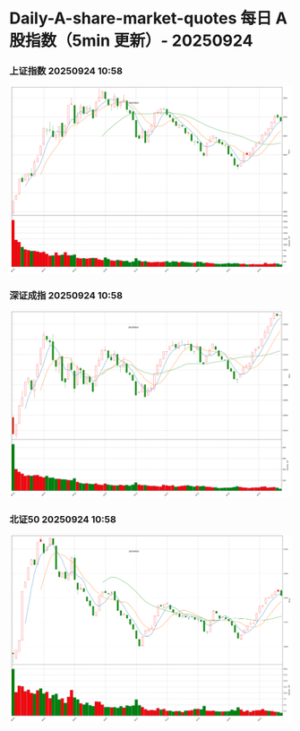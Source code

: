 
# Daily-A-share-market-quotes 每日 A 股指数（5min 更新）- 20250924

### 上证指数 20250924 10:58
![](./fig/2025/9/20250924-sh000001.png)

### 深证成指 20250924 10:58
![](./fig/2025/9/20250924-sz399001.png)

### 北证50 20250924 10:58
![](./fig/2025/9/20250924-bj899050.png)
